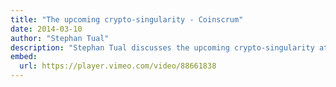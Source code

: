 ```yaml
---
title: "The upcoming crypto-singularity - Coinscrum"
date: 2014-03-10
author: "Stephan Tual"
description: "Stephan Tual discusses the upcoming crypto-singularity at Coinscrum, March 10, 2014"
embed:
  url: https://player.vimeo.com/video/88661838
---
```

